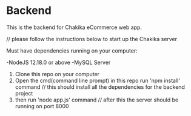 # Backend

This is the backend for Chakika eCommerce web app.

// please follow the instructions below to start up the Chakika server

Must have dependencies running on your computer:

-NodeJS 12.18.0 or above
-MySQL Server

1. Clone this repo on your computer 
2. Open the cmd(command line prompt) in this repo run 'npm install' command
    // this should install all the dependencies for the backend project
3. then run 'node app.js' command
    // after this the server should be running on port 8000
